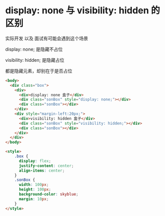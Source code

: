 # display: none 与 visibility: hidden 的区别

实际开发 以及 面试有可能会遇到这个场景

display: none;  是隐藏不占位

visibility: hidden; 是隐藏占位

都是隐藏元素，却别在于是否占位

```html
<body>
  <div class="box">
    <div>
      <div>display: none 盒子</div>
      <div class="sonBox" style="display: none;"></div>
      <div class="sonBox"></div>
    </div>
    <div style="margin-left:20px;">
      <div>visibility: hidden 盒子</div>
      <div class="sonBox" style="visibility: hidden;"></div>
      <div class="sonBox"></div>
    </div>
  </div>
</body>

<style>
    .box {
      display: flex;
      justify-content: center;
      align-items: center;
    }
    .sonBox {
      width: 100px;
      height: 100px;
      background-color: skyblue;
      margin: 10px;
    }
</style>
```


